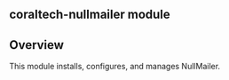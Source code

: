 ## coraltech-nullmailer module

## Overview

This module installs, configures, and manages NullMailer.
